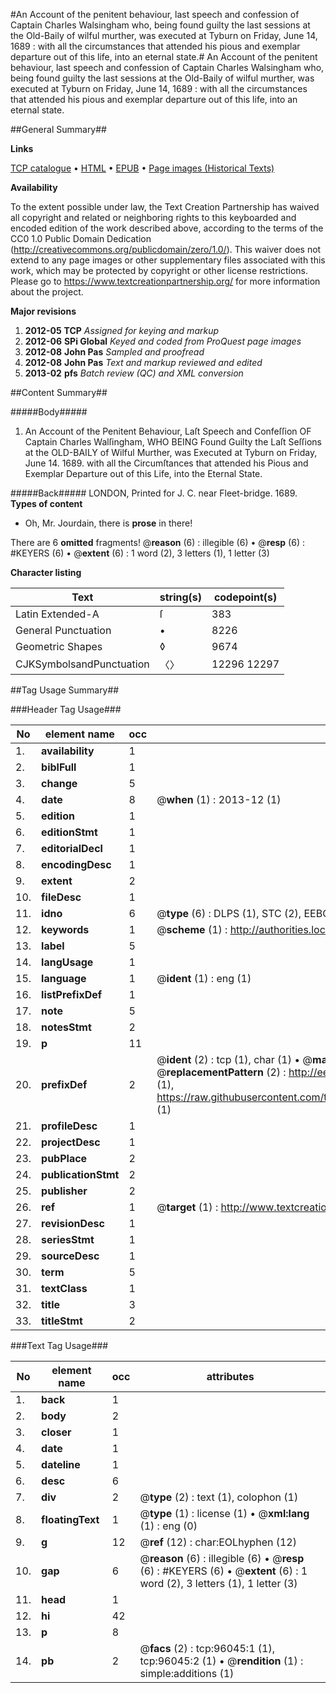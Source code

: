 #An Account of the penitent behaviour, last speech and confession of Captain Charles Walsingham who, being found guilty the last sessions at the Old-Baily of wilful murther, was executed at Tyburn on Friday, June 14, 1689 : with all the circumstances that attended his pious and exemplar departure out of this life, into an eternal state.#
An Account of the penitent behaviour, last speech and confession of Captain Charles Walsingham who, being found guilty the last sessions at the Old-Baily of wilful murther, was executed at Tyburn on Friday, June 14, 1689 : with all the circumstances that attended his pious and exemplar departure out of this life, into an eternal state.

##General Summary##

**Links**

[TCP catalogue](http://www.ota.ox.ac.uk/tcp/)  • 
[HTML](http://tei.it.ox.ac.uk/tcp/Texts-HTML/free/A69/A69474.html)  • 
[EPUB](http://tei.it.ox.ac.uk/tcp/Texts-EPUB/free/A69/A69474.epub) • 
[Page images (Historical Texts)](https://historicaltexts.jisc.ac.uk/eebo-12956369e)

**Availability**

To the extent possible under law, the Text Creation Partnership has waived all copyright and related or neighboring rights to this keyboarded and encoded edition of the work described above, according to the terms of the CC0 1.0 Public Domain Dedication (http://creativecommons.org/publicdomain/zero/1.0/). This waiver does not extend to any page images or other supplementary files associated with this work, which may be protected by copyright or other license restrictions. Please go to https://www.textcreationpartnership.org/ for more information about the project.

**Major revisions**

1. __2012-05__ __TCP__ *Assigned for keying and markup*
1. __2012-06__ __SPi Global__ *Keyed and coded from ProQuest page images*
1. __2012-08__ __John Pas__ *Sampled and proofread*
1. __2012-08__ __John Pas__ *Text and markup reviewed and edited*
1. __2013-02__ __pfs__ *Batch review (QC) and XML conversion*

##Content Summary##

#####Body#####

1. An Account of the Penitent Behaviour, Laſt Speech and Confeſſion OF Captain Charles Walſingham, WHO BEING Found Guilty the Laſt Seſſions at the OLD-BAILY of Wilful Murther, was Executed at Tyburn on Friday, June 14. 1689. with all the Circumſtances that attended his Pious and Exemplar Departure out of this Life, into the Eternal State.

#####Back#####
LONDON, Printed for J. C. near Fleet-bridge. 1689.
**Types of content**

  * Oh, Mr. Jourdain, there is **prose** in there!

There are 6 **omitted** fragments! 
 @__reason__ (6) : illegible (6)  •  @__resp__ (6) : #KEYERS (6)  •  @__extent__ (6) : 1 word (2), 3 letters (1), 1 letter (3)

**Character listing**


|Text|string(s)|codepoint(s)|
|---|---|---|
|Latin Extended-A|ſ|383|
|General Punctuation|•|8226|
|Geometric Shapes|◊|9674|
|CJKSymbolsandPunctuation|〈〉|12296 12297|

##Tag Usage Summary##

###Header Tag Usage###

|No|element name|occ|attributes|
|---|---|---|---|
|1.|__availability__|1||
|2.|__biblFull__|1||
|3.|__change__|5||
|4.|__date__|8| @__when__ (1) : 2013-12 (1)|
|5.|__edition__|1||
|6.|__editionStmt__|1||
|7.|__editorialDecl__|1||
|8.|__encodingDesc__|1||
|9.|__extent__|2||
|10.|__fileDesc__|1||
|11.|__idno__|6| @__type__ (6) : DLPS (1), STC (2), EEBO-CITATION (1), OCLC (1), VID (1)|
|12.|__keywords__|1| @__scheme__ (1) : http://authorities.loc.gov/ (1)|
|13.|__label__|5||
|14.|__langUsage__|1||
|15.|__language__|1| @__ident__ (1) : eng (1)|
|16.|__listPrefixDef__|1||
|17.|__note__|5||
|18.|__notesStmt__|2||
|19.|__p__|11||
|20.|__prefixDef__|2| @__ident__ (2) : tcp (1), char (1)  •  @__matchPattern__ (2) : ([0-9\-]+):([0-9IVX]+) (1), (.+) (1)  •  @__replacementPattern__ (2) : http://eebo.chadwyck.com/downloadtiff?vid=$1&page=$2 (1), https://raw.githubusercontent.com/textcreationpartnership/Texts/master/tcpchars.xml#$1 (1)|
|21.|__profileDesc__|1||
|22.|__projectDesc__|1||
|23.|__pubPlace__|2||
|24.|__publicationStmt__|2||
|25.|__publisher__|2||
|26.|__ref__|1| @__target__ (1) : http://www.textcreationpartnership.org/docs/. (1)|
|27.|__revisionDesc__|1||
|28.|__seriesStmt__|1||
|29.|__sourceDesc__|1||
|30.|__term__|5||
|31.|__textClass__|1||
|32.|__title__|3||
|33.|__titleStmt__|2||


###Text Tag Usage###

|No|element name|occ|attributes|
|---|---|---|---|
|1.|__back__|1||
|2.|__body__|2||
|3.|__closer__|1||
|4.|__date__|1||
|5.|__dateline__|1||
|6.|__desc__|6||
|7.|__div__|2| @__type__ (2) : text (1), colophon (1)|
|8.|__floatingText__|1| @__type__ (1) : license (1)  •  @__xml:lang__ (1) : eng (0)|
|9.|__g__|12| @__ref__ (12) : char:EOLhyphen (12)|
|10.|__gap__|6| @__reason__ (6) : illegible (6)  •  @__resp__ (6) : #KEYERS (6)  •  @__extent__ (6) : 1 word (2), 3 letters (1), 1 letter (3)|
|11.|__head__|1||
|12.|__hi__|42||
|13.|__p__|8||
|14.|__pb__|2| @__facs__ (2) : tcp:96045:1 (1), tcp:96045:2 (1)  •  @__rendition__ (1) : simple:additions (1)|
